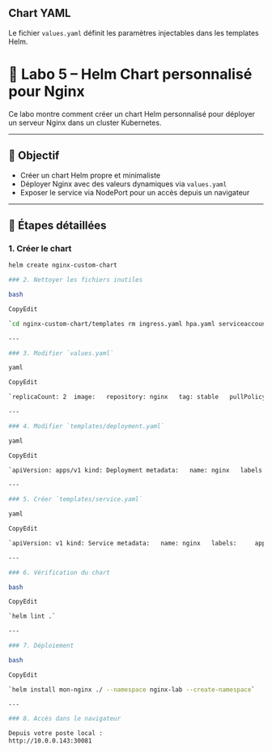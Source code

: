 ## Chart YAML

Le fichier `values.yaml` définit les paramètres injectables dans les templates Helm.


# 🧪 Labo 5 – Helm Chart personnalisé pour Nginx

Ce labo montre comment créer un chart Helm personnalisé pour déployer un serveur Nginx dans un cluster Kubernetes.

---

## 🎯 Objectif

- Créer un chart Helm propre et minimaliste
- Déployer Nginx avec des valeurs dynamiques via `values.yaml`
- Exposer le service via NodePort pour un accès depuis un navigateur

---

## 🧱 Étapes détaillées

### 1. Créer le chart

```bash
helm create nginx-custom-chart

### 2. Nettoyer les fichiers inutiles

bash

CopyEdit

`cd nginx-custom-chart/templates rm ingress.yaml hpa.yaml serviceaccount.yaml tests/test-connection.yaml rm ../templates/NOTES.txt`

---

### 3. Modifier `values.yaml`

yaml

CopyEdit

`replicaCount: 2  image:   repository: nginx   tag: stable   pullPolicy: IfNotPresent  service:   type: NodePort   port: 80   nodePort: 30081  resources: {} nodeSelector: {} tolerations: [] affinity: {}`

---

### 4. Modifier `templates/deployment.yaml`

yaml

CopyEdit

`apiVersion: apps/v1 kind: Deployment metadata:   name: nginx   labels:     app: nginx spec:   replicas: {{ .Values.replicaCount }}   selector:     matchLabels:       app: nginx   template:     metadata:       labels:         app: nginx     spec:       containers:         - name: nginx           image: "{{ .Values.image.repository }}:{{ .Values.image.tag }}"           imagePullPolicy: {{ .Values.image.pullPolicy }}           ports:             - containerPort: 80`

---

### 5. Créer `templates/service.yaml`

yaml

CopyEdit

`apiVersion: v1 kind: Service metadata:   name: nginx   labels:     app: nginx spec:   type: {{ .Values.service.type }}   selector:     app: nginx   ports:     - port: {{ .Values.service.port }}       targetPort: 80       nodePort: {{ .Values.service.nodePort }}`

---

### 6. Vérification du chart

bash

CopyEdit

`helm lint .`

---

### 7. Déploiement

bash

CopyEdit

`helm install mon-nginx ./ --namespace nginx-lab --create-namespace`

---

### 8. Accès dans le navigateur

Depuis votre poste local :  
http://10.0.0.143:30081
